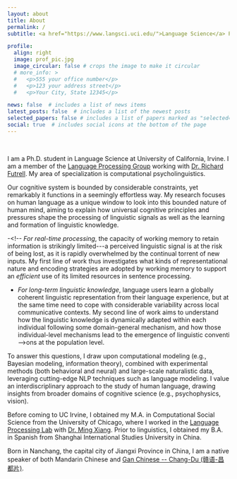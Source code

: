 ```yaml
---
layout: about
title: About
permalink: /
subtitle: <a href="https://www.langsci.uci.edu/">Language Science</a> Ph.D. Student at UC Irvine <br> weijie.xu@uci.edu

profile:
  align: right
  image: prof_pic.jpg
  image_circular: false # crops the image to make it circular
  # more_info: >
  #   <p>555 your office number</p>
  #   <p>123 your address street</p>
  #   <p>Your City, State 12345</p>

news: false  # includes a list of news items
latest_posts: false  # includes a list of the newest posts
selected_papers: false # includes a list of papers marked as "selected={true}"
social: true  # includes social icons at the bottom of the page
---
```


<br/>

I am a Ph.D. student in Language Science at University of California, Irvine. I am a member of the [Language Processing Group](https://langprocgroup.github.io/) working with [Dr. Richard Futrell](https://www.socsci.uci.edu/~rfutrell/). My area of specialization is computational psycholinguistics. 

Our cognitive system is bounded by considerable constraints, yet remarkably it functions in a seemingly effortless way. My research focuses on human language as a unique window to look into this bounded nature of human mind, aiming to explain how universal cognitive principles and pressures shape the processing of linguistic signals as well as the learning and formation of linguistic knowledge.

-<!--  *For real-time processing*, the capacity of working memory to retain information is strikingly limited---a perceived linguistic signal is at the risk of being lost, as it is rapidly overwhelmed by the continual torrent of new inputs. My first line of work thus investigates what kinds of representational nature and encoding strategies are adopted by working memory to support an *efficient* use of its limited resources in sentence processing. 
- *For long-term linguistic knowledge*, language users learn a globally coherent linguistic representation from their language experience, but at the same time need to cope with considerable variability across local communicative contexts. My second line of work aims to understand how the linguistic knowledge is dynamically adapted within each individual following some domain-general mechanism, and how those individual-level mechanisms lead to the emergence of linguistic conventi -->ons at the population level.

To answer this questions, I draw upon computational modeling (e.g., Bayesian modeling, information theory), combined with experimental methods (both behavioral and neural) and large-scale naturalistic data, leveraging cutting-edge NLP techniques such as language modeling. I value an interdiscriplinary approach to the study of human language, drawing insights from broader domains of cognitive science (e.g., psychophysics, vision).

Before coming to UC Irvine, I obtained my M.A. in Computational Social Science from the University of Chicago, where I worked in the [Language Processing Lab](https://lucian.uchicago.edu/blogs/lpl/) with [Dr. Ming Xiang](https://lucian.uchicago.edu/blogs/mingxiang/). Prior to linguistics, I obtained my B.A. in Spanish from Shanghai International Studies University in China.

Born in Nanchang, the capital city of Jiangxi Province in China, I am a native speaker of both Mandarin Chinese and [Gan Chinese -- Chang-Du (赣语-昌都片)](https://en.wikipedia.org/wiki/Chang-Du_Gan).